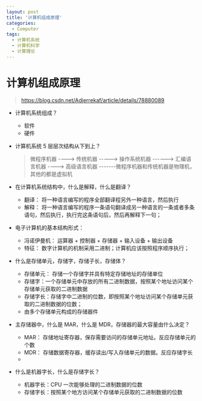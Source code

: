 ```yaml
---
layout: post
title: '计算机组成原理'
categories:
  - Computer
tags:
  - 计算机系统
  - 计算机科学
  - 计算理论
---
```


# 计算机组成原理

> https://blog.csdn.net/Adjerrekaf/article/details/78880089

- 计算机系统组成？

  - 软件
  - 硬件

- 计算机系统 5 层层次结构从下到上？

  > 微程序机器 ----> 传统机器 -----> 操作系统机器 ------> 汇编语言机器 ----> 高级语言机器
  > -------微程序机器和传统机器是物理机， 其他的都是虚拟机

- 在计算机系统结构中，什么是解释，什么是翻译？

  - 翻译： 将一种语言编写的程序全部翻译程另外一种语言，然后执行
  - 解释： 将一种语言编写的程序一条语句翻译成另一种语言的一条或者多条语句，然后执行，执行完这条语句后，然后再解释下一句；

- 电子计算机的基本结构形式：

  - 冯诺伊曼机： 运算器 + 控制器 + 存储器 + 输入设备 + 输出设备
  - 特征： 数字计算机的机制采用二进制；计算机应该按照程序顺序执行；

- 什么是存储单元，存储字，存储子长，存储体？

  - 存储单元： 存储一个存储字并具有特定存储地址的存储单位
  - 存储字：一个存储单元中存放的所有二进制数据，按照某个地址访问某个存储单元获取的二进制数据
  - 存储字长：存储字中二进制的位数，即按照某个地址访问某个存储单元获取的二进制数据的位数；
  - 由多个存储单元构成的存储器件

- 主存储器中，什么是 MAR，什么是 MDR，存储器的最大容量由什么决定？

  - MAR： 存储地址寄存器，保存需要访问的存储单元地址。反应存储单元的个数
  - MDR： 存储数据寄存器，缓存读出/写入存储单元的数据。反应存储字长
  -

- 什么是机器字长，什么是存储字长？
  - 机器字长：CPU 一次能够处理的二进制数据的位数
  - 存储字长：按照某个地方访问某个存储单元获取的二进制数据的位数
